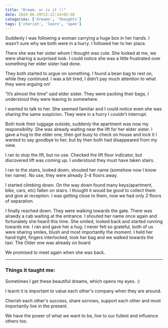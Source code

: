 ```yaml
---
title: "Dream. or is it !!"
date: 2020-06-29T22:22:14+05:30
categories: ['dreams', 'thoughts']
tags: ['cherish', 'learn', 'open']
---
```


Suddenly I was following a woman carrying a huge box in her hands.
I wasn’t sure why we both were in a hurry. I followed her to her place.

There she was her sister whom I thought was cute.
She looked at me, we were sharing a surprised look.
I could notice she was a little frustrated over something her elder sister had done.

They both started to argue on something. I found a bean bag to rest on, while they continued.
I was a bit tired, I didn’t pay much attention to what they were arguing on!

“It’s almost the time” said elder sister.
They were packing their bags, I understood they were leaving to somewhere.

I wanted to talk to her. She seemed familiar and I could notice even she was sharing the same suspicion.
They were in a hurry I couldn’t interrupt.

Both took their luggage outside, suddenly the apartment was now my responsibility.
She was already waiting near the lift for her elder sister. I gave a hug to the elder one, then got busy to check on house and lock it
I wanted to say goodbye to her, but by then both had disappeared from my view.

I ran to stop the lift, but no use.
Checked the lift floor indicator, but discovered lift was coming up.
I understood they must have taken stairs.

I ran to the stairs, looked down, shouted her name (somehow now I know her name).
No use, they were already 3-4 floors away.

I started climbing down. On the way down found many keys(apartment, bike, cars, etc) fallen on stairs.
I thought it would be good to collect them and give at reception.
I was getting close to them, now we had only 2 floors of separation.

I finally reached down. They were walking towards the gate. There was alraedy a cab waiting at the entrance.
I shouted her name once again and fortunately she heard this time.
She smiled, looked back and started running towards me.
I ran and gave her a hug. I never felt so grateful, both of us were sharing smiles, blush and most importantly the moment.
I held her hand tight, fingers interlocked, took her bag and we walked towards the taxi. The Older one was already on board

We promised to meet again when she was back.

---

### Things it taught me:

Sometimes I get these beautiful dreams, which opens my eyes. :)

I learnt it is important to value each other's company when they are around.

Cherish each other's success, share sorrows, support each other and most importantly live in the present.

We have the power of what we want to be, live to our fullest and influence others too.


